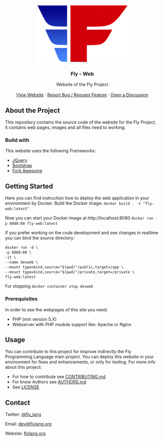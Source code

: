 <!-- PROJECT LOGO -->
<br />
<p align="center">
  <a href="https://github.com/fly-lang/web">
    <img src="https://github.com/fly-lang/web/blob/main/public/img/fly_logo.png" alt="Logo">
  </a>

  <h3 align="center">Fly - Web</h3>

  <p align="center">
    Website of the Fly Project
    <br />
    <br />
    <a href="https://flylang.org">View Website</a>
    ·
    <a href="https://github.com/fly-lang/web/issues">Report Bug / Request Feature</a>
    ·
    <a href="https://github.com/fly-lang/web/discussions">Open a Discussion</a>
  </p>
</p>

## About the Project
This repository contains the source code of the website for the Fly Project, it contains web pages, images and all files need to working.

### Build with
This website uses the following Frameworks:
- [JQuery](https://jquery.com/)
- [Bootstrap](https://getbootstrap.com/)
- [Fork Awesome](https://forkaweso.me/)

## Getting Started
Here you can find instruction how to deploy the web application in your environment by Docker.
Build the Docker image:
`docker build . -t "fly-web:latest"`

Now you can start your Docker image at http://localhost:8080
`docker run -p 8080:80 fly-web:latest`

If you prefer working on the code development and see changes in realtime you can bind the source directory:
```
docker run -d \
-p 8080:80 \
-it \
--name devweb \
--mount type=bind,source="$(pwd)"/public,target=/app \
--mount type=bind,source="$(pwd)"/private,target=/private \
fly-web:latest
```

For stopping
`docker container stop devweb`

### Prerequisites
In order to see the webpages of this site you need:
 - PHP (min version 5.X)
 - Webserver with PHP module support like: Apache or Nginx

## Usage
You can contribute to this project for improve indirectly the Fly Programming Language main project.
You can deploy this website in your environment for fixes and enhancements, or only for testing.
For more info about this project:
 - For how to contribute see [CONTRIBUTING.md](CONTRIBUTING.md)
 - For know Authors see [AUTHORS.md](AUTHORS.md)
 - See [LICENSE](LICENSE)
 
 ## Contact
Twitter: [@fly_lang](https://twitter.com/fly_lang)
 
Email: [dev@flylang.org](mailto:dev@flylang.org)

Website: [flylang.org](https://flylang.org)
 
